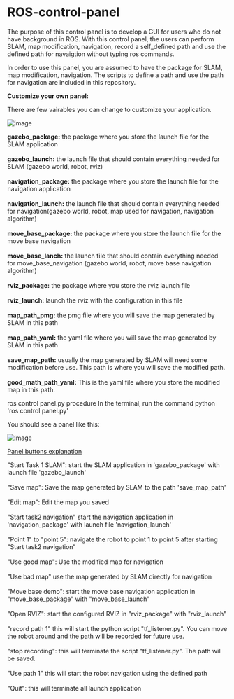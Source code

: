 # ROS-control-panel
The purpose of this control panel is to develop a GUI for users who do not have background in ROS. With this control panel, the users can perform SLAM, map modification, navigation, record a self_defined path and use the defined path for navaigtion without typing ros commands.

In order to use this panel, you are assumed to have the package for SLAM, map modification, navigation. The scripts to define a path and use the path for navigation are included in this repository. 

**Customize your own panel:**

There are few vairables you can change to customize your application.

![image](https://user-images.githubusercontent.com/79799975/141095392-bdc16af4-68a7-4782-8997-99cd959c90a0.png)

**gazebo_package:** the package where you store the launch file for the SLAM application<br /><br />
**gazebo_launch:** the launch file that should contain everything needed for SLAM (gazebo world, robot, rviz)<br /><br />
**navigation_package:** the package where you store the launch file for the navigation application<br /><br />
**navigation_launch:** the launch file that should contain everything needed for navigation(gazebo world, robot, map used for navigation, navigation algorithm)<br /><br />
**move_base_package:** the package where you store the launch file for the move base navigation<br /><br />
**move_base_lanch:** the launch file that should contain everything needed for move_base_navigation (gazebo world, robot, move base navigation algorithm)<br /><br />
**rviz_package:** the package where you store the rviz launch file<br /><br />
**rviz_launch:** launch the rviz with the configuration in this file<br /><br />
**map_path_pmg:** the pmg file where you will save the map generated by SLAM in this path<br /><br />
**map_path_yaml:** the yaml file where you will save the map generated by SLAM in this path <br /><br />
**save_map_path:** usually the map generated by SLAM will need some modification before use. This path is where you will save the modified path. <br /><br />
**good_math_path_yaml:**  This is the yaml file where you store the modified map in this path.<br />


ros control panel.py
procedure
In the terminal, run the command python 'ros control panel.py'

You should see a panel like this:

![image](https://user-images.githubusercontent.com/79799975/141094604-b158af6b-d192-4092-8277-1172d0c4f8e7.png)

<u>Panel buttons explanation</u>

"Start Task 1 SLAM": start the SLAM application in 'gazebo_package' with launch file 'gazebo_launch'<br /><br />
"Save map": Save the map generated by SLAM to the path 'save_map_path'<br /><br />
"Edit map": Edit the map you saved <br /><br />
"Start task2 navigation" start the navigation application in 'navigation_package' with launch file 'navigation_launch'<br /><br />
"Point 1" to "point 5": navigate the robot to point 1 to point 5  after starting "Start task2 navigation"<br /><br />
"Use good map": Use the modified map for navigation<br /><br />
"Use bad map" use the map generated by SLAM directly for navigation<br /><br />
"Move base demo": start the move base navigation application in "move_base_package" with "move_base_launch"<br /><br />
"Open RVIZ": start the configured RVIZ in "rviz_package" with "rviz_launch"<br /><br />
"record path 1" this will start the python script "tf_listener.py". You can move the robot around and the path will be recorded for future use.<br /><br />
"stop recording": this will terminate the script "tf_listener.py". The path will be saved.<br /><br />
"Use path 1" this will start the robot navigation using the defined path<br /><br />
"Quit": this will terminate all launch application 
